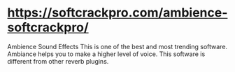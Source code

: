 # https://softcrackpro.com/ambience-softcrackpro/
Ambience Sound Effects This is one of the best and most trending software. Ambiance helps you to make a higher level of voice. This software is different from other reverb plugins. 
